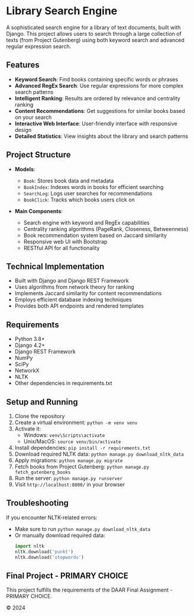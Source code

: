 # Library Search Engine

A sophisticated search engine for a library of text documents, built with Django. This project allows users to search through a large collection of texts (from Project Gutenberg) using both keyword search and advanced regular expression search.

## Features

- **Keyword Search**: Find books containing specific words or phrases
- **Advanced RegEx Search**: Use regular expressions for more complex search patterns
- **Intelligent Ranking**: Results are ordered by relevance and centrality ranking
- **Content Recommendations**: Get suggestions for similar books based on your search
- **Interactive Web Interface**: User-friendly interface with responsive design
- **Detailed Statistics**: View insights about the library and search patterns

## Project Structure

- **Models**:
  - `Book`: Stores book data and metadata
  - `BookIndex`: Indexes words in books for efficient searching
  - `SearchLog`: Logs user searches for recommendations
  - `BookClick`: Tracks which books users click on
  
- **Main Components**:
  - Search engine with keyword and RegEx capabilities
  - Centrality ranking algorithms (PageRank, Closeness, Betweenness)
  - Book recommendation system based on Jaccard similarity
  - Responsive web UI with Bootstrap
  - RESTful API for all functionality

## Technical Implementation

- Built with Django and Django REST Framework
- Uses algorithms from network theory for ranking
- Implements Jaccard similarity for content recommendations
- Employs efficient database indexing techniques
- Provides both API endpoints and rendered templates

## Requirements

- Python 3.8+
- Django 4.2+
- Django REST Framework
- NumPy
- SciPy
- NetworkX
- NLTK
- Other dependencies in requirements.txt

## Setup and Running

1. Clone the repository
2. Create a virtual environment: `python -m venv venv`
3. Activate it: 
   - Windows: `venv\Scripts\activate`
   - Unix/MacOS: `source venv/bin/activate`
4. Install dependencies: `pip install -r requirements.txt`
5. Download required NLTK data: `python manage.py download_nltk_data`
6. Apply migrations: `python manage.py migrate`
7. Fetch books from Project Gutenberg: `python manage.py fetch_gutenberg_books`
8. Run the server: `python manage.py runserver`
9. Visit `http://localhost:8000/` in your browser

## Troubleshooting

If you encounter NLTK-related errors:
- Make sure to run `python manage.py download_nltk_data`
- Or manually download required data:
  ```python
  import nltk
  nltk.download('punkt')
  nltk.download('stopwords')
  ```

## Final Project - PRIMARY CHOICE

This project fulfills the requirements of the DAAR Final Assignment - PRIMARY CHOICE.

© 2024